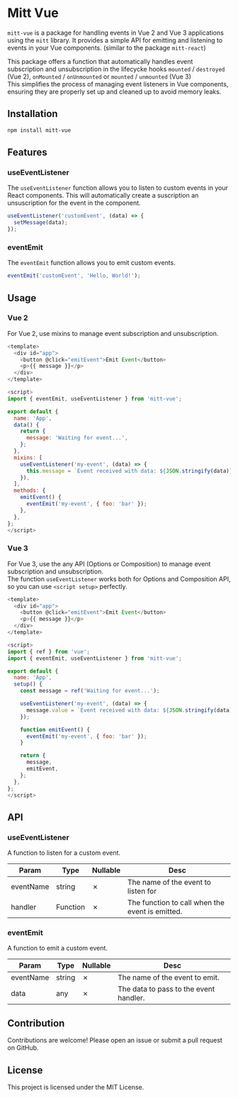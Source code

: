 # Mitt Vue

`mitt-vue` is a package for handling events in Vue 2 and Vue 3 applications using the `mitt` library. It provides a simple API for emitting and listening to events in your Vue components. (similar to the package `mitt-react`) <br />

This package offers a function that automatically handles event subscription and unsubscription in the lifecycke hooks `mounted` / `destroyed` (Vue 2), `onMounted` / `onUnmounted` or `mounted` / `unmounted` (Vue 3) <br/>
This simplifies the process of managing event listeners in Vue components, ensuring they are properly set up and cleaned up to avoid memory leaks.

## Installation

```bash
npm install mitt-vue
```

## Features

### useEventListener

The `useEventListener` function allows you to listen to custom events in your React components. This will automatically create a suscription an unsuscription for the event in the component.

```js
useEventListener('customEvent', (data) => {
  setMessage(data);
});
```

### eventEmit

The `eventEmit` function allows you to emit custom events.

```js
eventEmit('customEvent', 'Hello, World!');
```

## Usage

### Vue 2

For Vue 2, use mixins to manage event subscription and unsubscription.

```js
<template>
  <div id="app">
    <button @click="emitEvent">Emit Event</button>
    <p>{{ message }}</p>
  </div>
</template>

<script>
import { eventEmit, useEventListener } from 'mitt-vue';

export default {
  name: 'App',
  data() {
    return {
      message: 'Waiting for event...',
    };
  },
  mixins: [
    useEventListener('my-event', (data) => {
      this.message = `Event received with data: ${JSON.stringify(data)}`;
    }),
  ],
  methods: {
    emitEvent() {
      eventEmit('my-event', { foo: 'bar' });
    },
  },
};
</script>
```

### Vue 3

For Vue 3, use the any API (Options or Composition) to manage event subscription and unsubscription. <br/>
The function `useEventListener` works both for Options and Composition API, so you can use `<script setup>` perfectly.

```js
<template>
  <div id="app">
    <button @click="emitEvent">Emit Event</button>
    <p>{{ message }}</p>
  </div>
</template>

<script>
import { ref } from 'vue';
import { eventEmit, useEventListener } from 'mitt-vue';

export default {
  name: 'App',
  setup() {
    const message = ref('Waiting for event...');

    useEventListener('my-event', (data) => {
      message.value = `Event received with data: ${JSON.stringify(data)}`;
    });

    function emitEvent() {
      eventEmit('my-event', { foo: 'bar' });
    }

    return {
      message,
      emitEvent,
    };
  },
};
</script>
```

## API

### useEventListener

A function to listen for a custom event.

| Param     | Type     | Nullable | Desc                                            |
| --------- | -------- | -------- | ----------------------------------------------- |
| eventName | string   | &cross;  | The name of the event to listen for             |
| handler   | Function | &cross;  | The function to call when the event is emitted. |

### eventEmit

A function to emit a custom event.

| Param     | Type   | Nullable | Desc                                   |
| --------- | ------ | -------- | -------------------------------------- |
| eventName | string | &cross;  | The name of the event to emit.         |
| data      | any    | &cross;  | The data to pass to the event handler. |

## Contribution

Contributions are welcome! Please open an issue or submit a pull request on GitHub.

## License

This project is licensed under the MIT License.
